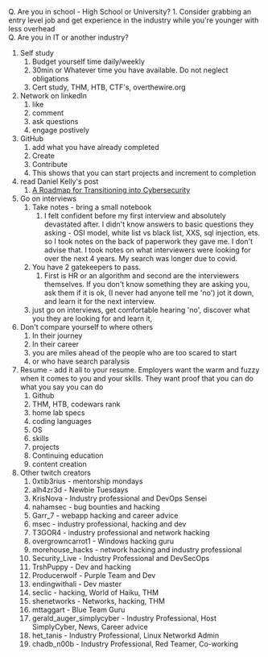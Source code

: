 Q. Are you in school - High School or University?
	1. Consider grabbing an entry level job and get experience in the industry while you're younger with less overhead  
Q. Are you in IT or another industry?
1. Self study
	1. Budget yourself time daily/weekly 
	2. 30min or Whatever time you have available. Do not neglect obligations
	3. Cert study, THM, HTB, CTF's, overthewire.org
2. Network on linkedIn
	1. like
	2. comment
	3. ask questions
	4. engage postively
3. GitHub
	1. add what you have already completed
	2. Create
	3. Contribute
	4. This shows that you can start projects and increment to completion
4. read Daniel Kelly's post 
	1. [A Roadmap for Transitioning into Cybersecurity](https://cybersecurityandgrowth.substack.com/p/a-roadmap-for-transitioning-into-cybersecurity)
5. Go on interviews
	1. Take notes - bring a small notebook
		1. I felt confident before my first interview and absolutely devastated after. I didn't know answers to basic questions they asking - OSI model, white list vs black list, XXS, sql injection, ets.  so I took notes on the back of paperwork they gave me. I don't advise that. I took notes on what interviewers were looking for over the next 4 years. My search was longer due to covid. 
	2. You have 2 gatekeepers to pass. 
		1. First is HR or an algorithm and second are the interviewers themselves. If you don't know something they are asking you, ask them if it is ok, (I never had anyone tell me 'no') jot it down, and learn it for the next interview.
	3. just go on interviews, get comfortable hearing 'no', discover what you they are looking for and learn it,
6. Don't compare yourself to where others 
	1. In their journey
	2. In their career
	3. you are miles ahead of the people who are too scared to start
	4. or who have search paralysis
7. Resume - add it all to your resume. Employers want the warm and fuzzy when it comes to you and your skills. They want proof that you can do what you say you can do
	1. Github
	2. THM, HTB, codewars rank
	3. home lab specs
	4. coding languages
	5. OS 
	6. skills
	7. projects
	8. Continuing education
	9. content creation
8. Other twitch creators
	1. 0xtib3rius - mentorship mondays
	2. alh4zr3d - Newbie Tuesdays
	3. KrisNova - Industry professional and DevOps Sensei
	4. nahamsec - bug bounties and hacking
	5. Garr_7 - webapp hacking and career advice
	6. msec - industry professional, hacking and dev
	7. T3GOR4 - industry professional and network hacking
	8. overgrowncarrot1 - Windows hacking guru
	9. morehouse_hacks - network hacking and industry professional 
	10. Security_Live - Industry Professional and DevSecOps
	11. TrshPuppy - Dev and hacking 
	12. Producerwolf - Purple Team and Dev
	13. endingwithali - Dev master
	14. seclic - hacking, World of Haiku, THM
	15. shenetworks - Networks, hacking, THM
	16. mttaggart - Blue Team Guru
	17. gerald_auger_simplycyber - Industry Professional, Host SimplyCyber, News, Career advice 
	18. het_tanis - Industry Professional, Linux Networkd Admin
	19. chadb_n00b - Industry Professional, Red Teamer, Co-working
